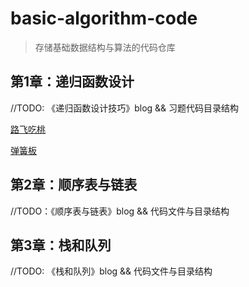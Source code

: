 # basic-algorithm-code
> 存储基础数据结构与算法的代码仓库

## 第1章：递归函数设计

//TODO: 《递归函数设计技巧》blog && 习题代码目录结构

[路飞吃桃](https://github.com/OoWoOI/basic-algorithm-code/blob/main/01.%E9%80%92%E5%BD%92%E5%87%BD%E6%95%B0%E8%AE%BE%E8%AE%A1/01.hzoj184_%E8%B7%AF%E9%A3%9E%E5%90%83%E6%A1%83.cpp)

[弹簧板](https://github.com/OoWoOI/basic-algorithm-code/blob/main/01.%E9%80%92%E5%BD%92%E5%87%BD%E6%95%B0%E8%AE%BE%E8%AE%A1/02.hzoj186_%E5%BC%B9%E7%B0%A7%E7%89%88.cpp)



## 第2章：顺序表与链表

//TODO：《顺序表与链表》blog && 代码文件与目录结构

## 第3章：栈和队列

//TODO: 《栈和队列》blog && 代码文件与目录结构
